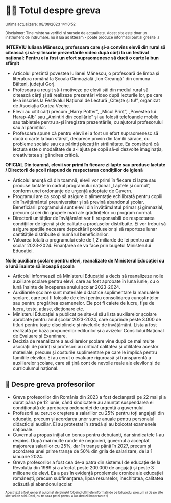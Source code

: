 # 👩‍🏫 Totul despre greva
<sub>Ultima actualizare: 08/08/2023 14:10:52</sub>

<sub>Disclaimer: Tine minte sa verifici si sursele de actualitate. Acest site este doar un instrument de indrumare: nu il lua ad litteram - poate produce informatii partial gresite :)</sub>

**INTERVIU Iuliana Mănescu, profesoara care și-a convins elevii din rural să citească și să-și înscrie prezentările video după cărți la un festival național: Pentru ei a fost un efort supraomenesc să ducă o carte la bun sfârșit**
- Articolul prezintă povestea Iulianei Mănescu, o profesoară de limba și literatura română la Școala Gimnazială „Ion Creangă” din comuna Bâlteni, județul Gorj.
- Profesoara a reușit să-i motiveze pe elevii săi din mediul rural să citească cărți și să realizeze prezentări video după lecturile lor, pe care le-a înscries la Festivalul Național de Lectură „Citește și tu!”, organizat de Asociația Curtea Veche.
- Elevii au citit cărți precum „Harry Potter”, „Micul Prinț”, „Povestea lui Harap-Alb” sau „Amintiri din copilărie” și au folosit telefoanele mobile sau tabletele pentru a-și înregistra prezentările, cu ajutorul profesorului sau al părinților.
- Profesoara spune că pentru elevii ei a fost un efort supraomenesc să ducă o carte la bun sfârșit, deoarece provin din familii sărace, cu probleme sociale sau cu părinți plecați în străinătate. Ea consideră că lectura este o modalitate de a-i ajuta pe copii să-și dezvolte imaginația, creativitatea și gândirea critică.

**OFICIAL Din toamnă, elevii vor primi în fiecare zi lapte sau produse lactate / Directorii de școli răspund de respectarea condițiilor de igienă**
- Articolul anunță că din toamnă, elevii vor primi în fiecare zi lapte sau produse lactate în cadrul programului național „Laptele și cornul”, conform unei ordonanțe de urgență adoptate de Guvern.
- Programul are ca scop să asigure o alimentație echilibrată pentru copiii din învățământul preuniversitar și să prevină abandonul școlar. Beneficiarii programului sunt elevii din învățământul primar și gimnazial, precum și cei din grupele mari ale grădinițelor cu program normal.
- Directorii unităților de învățământ vor fi responsabili de respectarea condițiilor de igienă și de calitate a produselor distribuite. Ei vor trebui să asigure spațiile necesare depozitării produselor și să raporteze lunar cantitățile distribuite și numărul beneficiarilor.
- Valoarea totală a programului este de 1,2 miliarde de lei pentru anul școlar 2023-2024. Finanțarea se va face prin bugetul Ministerului Educației.

**Noile auxiliare școlare pentru elevi, reanalizate de Ministerul Educației cu o lună înainte să înceapă școala**
- Articolul informează că Ministerul Educației a decis să reanalizeze noile auxiliare școlare pentru elevi, care au fost aprobate în luna iunie, cu o lună înainte de începerea anului școlar 2023-2024.
- Auxiliarele școlare sunt materiale didactice suplimentare la manualele școlare, care pot fi folosite de elevi pentru consolidarea cunoștințelor sau pentru pregătirea examenelor. Ele pot fi caiete de lucru, fișe de lucru, teste, atlase, dicționare etc.
- Ministerul Educației a publicat pe site-ul său lista auxiliarelor școlare aprobate pentru anul școlar 2023-2024, care cuprinde peste 3.000 de titluri pentru toate disciplinele și nivelurile de învățământ. Lista a fost realizată pe baza propunerilor editurilor și a avizelor Consiliului Național de Evaluare și Examinare.
- Decizia de reanalizare a auxiliarelor școlare vine după ce mai multe asociații de părinți și profesori au criticat calitatea și utilitatea acestor materiale, precum și costurile suplimentare pe care le implică pentru familiile elevilor. Ei au cerut o evaluare riguroasă și transparentă a auxiliarelor școlare, care să țină cont de nevoile reale ale elevilor și de curriculumul național.

## 🏫 Despre greva profesorilor
- Greva profesorilor din România din 2023 a fost declanșată pe 22 mai și a durat până pe 12 iunie, când sindicatele au anunțat suspendarea ei condiționată de aprobarea ordonanței de urgență a guvernului.
- Profesorii au cerut o creștere a salariilor cu 25% pentru toți angajații din educație, precum și acordarea unor sume anuale pentru personalul didactic și auxiliar. Ei au protestat în stradă și au boicotat examenele naționale.
- Guvernul a propus inițial un bonus pentru debutanți, dar sindicatele l-au respins. După mai multe runde de negocieri, guvernul a acceptat majorarea salariilor cu 25%, dar în tranșe până în 2027, precum și acordarea unei prime tranșe de 50% din grila de salarizare, de la 1 ianuarie 2024.
- Greva profesorilor a fost cea de-a patra din sistemul de educație de la Revoluția din 1989 și a afectat peste 200.000 de angajați și peste 3 milioane de elevi. Ea a pus în evidență problemele cronice ale educației românești, precum subfinanțarea, lipsa resurselor, inechitatea, calitatea scăzută și abandonul școlar.


<sub><sub>Acest text a fost generat automat de BingAI folosind ultimele informatii de pe Edupedu, precum si de pe alte site-uri de stiri. Deci, nu te baza pe el pentru a lua decizii importante :)</sub></sub>